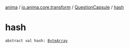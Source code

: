 [anima](../../index.md) / [io.anima.core.transform](../index.md) / [QuestionCapsule](index.md) / [hash](./hash.md)

# hash

`abstract val hash: `[`ByteArray`](https://kotlinlang.org/api/latest/jvm/stdlib/kotlin/-byte-array/index.html)